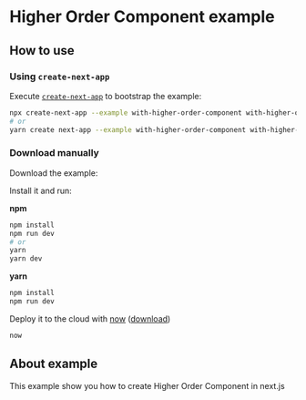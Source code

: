 # Higher Order Component example

## How to use

### Using `create-next-app`

Execute [`create-next-app`](https://github.com/zeit/next.js/tree/canary/packages/create-next-app) to
bootstrap the example:

```bash
npx create-next-app --example with-higher-order-component with-higher-order-component-app
# or
yarn create next-app --example with-higher-order-component with-higher-order-component-app
```

### Download manually

Download the example:

Install it and run:

**npm**

```bash
npm install
npm run dev
# or
yarn
yarn dev
```

**yarn**

```bash
npm install
npm run dev
```

Deploy it to the cloud with [now](https://zeit.co/now)
([download](https://zeit.co/download))

```bash
now
```

## About example

This example show you how to create Higher Order Component in next.js
